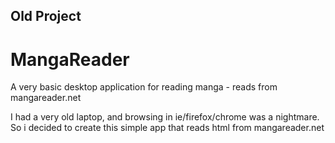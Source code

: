 ## Old Project

# MangaReader
A very basic desktop application for reading manga - reads from mangareader.net

I had a very old laptop, and browsing in ie/firefox/chrome was a nightmare.
So i decided to create this simple app that reads html from mangareader.net
